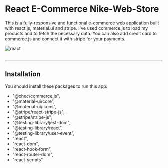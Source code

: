 # React E-Commerce Nike-Web-Store

This is a fully-responsive and functional e-commerce web application built with react.js, material.ui and stripe. I've used commerce.js to load my products and to fetch the necessary data. You can also add credit card to commerce.js and connect it with stripe for your payments.


<img src="./nike-web-store.gif" alt="react">
<br><br>
<hr>

## Installation

You should install these packages to run this app:
- "@chec/commerce.js",
- "@material-ui/core",
- "@material-ui/icons",
- "@stripe/react-stripe-js",
- "@stripe/stripe-js",
- "@testing-library/jest-dom",
- "@testing-library/react",
- "@testing-library/user-event",
- "react",
- "react-dom",
- "react-hook-form",
- "react-router-dom",
- "react-scripts"